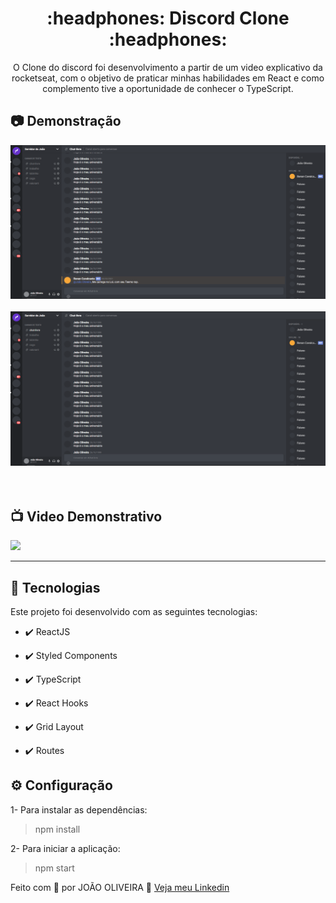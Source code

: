 <h1 align="center">:headphones: Discord Clone :headphones:</h1>

<p align="center">O Clone do discord foi desenvolvimento a partir de um video explicativo da rocketseat, com o objetivo de praticar minhas habilidades em React e como complemento tive a oportunidade de conhecer o TypeScript.</p>

## :camera: Demonstração

<div align="center" >
  <img src="./git_img/img2.PNG"><br/><br/>
  <img src="./git_img/img1.PNG"><br/><br/>
</div><br/>

## :tv: Video Demonstrativo

<a href="https://www.youtube.com/watch?v=wxdqZ_NE95g&ab_channel=joaooliveira">
  <img src="https://img.shields.io/badge/Assista_o_video_demonstrativo_do_sistema-FF0000?style=for-the-badge&logo=youtube&logoColor=white"/>
</a>


---


## 🚀 Tecnologias

Este projeto foi desenvolvido com as seguintes tecnologias:


- ✔️ ReactJS

- ✔️ Styled Components

- ✔️ TypeScript

- ✔️ React Hooks

- ✔️ Grid Layout

- ✔️ Routes


## ⚙ Configuração

1- Para instalar as dependências:
> npm install

2- Para iniciar a aplicação:
> npm start



Feito com 💜 por JOÃO OLIVEIRA 👋 [Veja meu Linkedin](https://www.linkedin.com/in/joao-php/)
<br>

